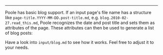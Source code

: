 

---
Poole has basic blog support. If an input page's file name has a structure like
`page-title.YYYY-MM-DD.post-title.md`, e.g. `blog.2010-02-27.read_this.md`,
Poole recognizes the date and post title and sets them as attributes of the
page. These attributes can then be used to generate a list of blog posts:

<!--%
from datetime import datetime
posts = [p for p in pages if "post" in p] # get all blog post pages
posts.sort(key=lambda p: p.get("date"), reverse=True) # sort post pages by date
for p in posts:
    date = datetime.strptime(p.date, "%Y-%m-%d").strftime("%B %d, %Y")
    print "  * **[%s](%s)** - %s" % (p.post, p.url, date) # markdown list item
%-->

Have a look into `input/blog.md` to see how it works. Feel free to adjust it
to your needs.
